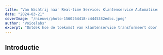 ```yaml
---
title: "Van Wachtrij naar Real-time Service: Klantenservice Automatiseren in 2025"
date: "2024-03-21"
coverImage: "/nieuws/photo-1560264418-c4445382edbc.jpeg"
author: "Voicelabs"
excerpt: "Ontdek hoe de toekomst van klantenservice transformeert door AI en automatisering. Van lange wachtrijen naar instant service - een blik op de revolutie in klantenservice richting 2025, met praktische inzichten voor bedrijven die voorop willen lopen."
---
```


## Introductie 